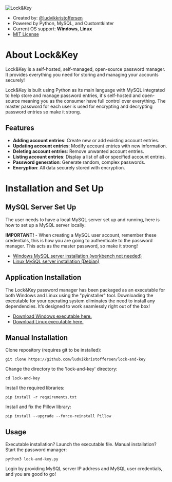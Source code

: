 
![Lock&Key](https://dl.dropboxusercontent.com/scl/fi/9oqp3mumdabuqertleppn/lock-and-key-github.png?rlkey=9b07vfcyqgtausavnn5r190nt&st=yhoy6udx&dl=0)
- Created by: [@ludvikkristoffersen](https://github.com/ludvikkristoffersen)
- Powered by Python, MySQL, and Customtkinter
- Current OS support: **Windows**, **Linux**
- [MIT License](https://github.com/ludvikkristoffersen/lock-and-key/blob/main/license.md)
# About Lock&Key

Lock&Key is a self-hosted, self-managed, open-source password manager. It provides everything you need for storing and managing your accounts securely!

Lock&Key is built using Python as its main language with MySQL integrated to help store and manage password entries, it's self-hosted and open-source meaning you as the consumer have full control over everything. The master password for each user is used for encrypting and decrypting password entries so make it strong.
## Features
- **Adding account entries**: Create new or add existing account entries.
- **Updating account entries**: Modify account entries with new information.
- **Deleting account entries**: Remove unwanted account entries.
- **Listing account entries**: Display a list of all or specified account entries.
- **Password generation**: Generate random, complex passwords.
- **Encryption**: All data securely stored with encryption.

# Installation and Set Up
## MySQL Server Set Up
The user needs to have a local MySQL server set up and running, here is how to set up a MySQL server locally:

**IMPORTANT!** - When creating a MySQL user account, remember these credentials, this is how you are going to authenticate to the password manager. This acts as the master password, so make it strong!
- [Windows MySQL server installation (workbench not needed)](https://www.youtube.com/watch?v=u96rVINbAUI)
- [Linux MySQL server installation (Debian)](https://www.youtube.com/watch?v=3qD6zv7thdE)
## Application Installation
The Lock&Key password manager has been packaged as an executable for both Windows and Linux using the "pyinstaller" tool. Downloading the executable for your operating system eliminates the need to install any dependencies. It’s designed to work seamlessly right out of the box!
- [Download Windows executable here.](https://github.com/ludvikkristoffersen/lock-and-key/releases/tag/Lock%26Key-Windows)
- [Download Linux executable here.](https://github.com/ludvikkristoffersen/lock-and-key/releases/tag/Lock%26Key-Linux)
## Manual Installation
Clone repository (requires git to be installed):
```
git clone https://github.com/ludvikkristoffersen/lock-and-key
```
Change the directory to the 'lock-and-key' directory:
```
cd lock-and-key
```
Install the required libraries:
```
pip install -r requirements.txt
```
Install and fix the Pillow library:
```
pip install --upgrade --force-reinstall Pillow
```
## Usage
Executable installation? Launch the executable file.
Manual installation? Start the password manager:
```
python3 lock-and-key.py
```
Login by providing MySQL server IP address and MySQL user credentials, and you are good to go!

